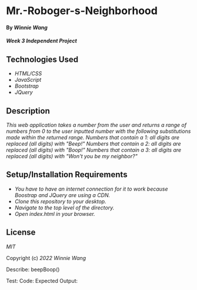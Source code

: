 # Mr.-Roboger-s-Neighborhood

#### By _**Winnie Wang**_

#### _Week 3 Independent Project_

## Technologies Used

- _HTML/CSS_
- _JavaScript_
- _Bootstrap_
- _JQuery_

## Description

_This web application takes a number from the user and returns a range of numbers from 0 to the user inputted number with the following substitutions made within the returned range._
_Numbers that contain a 1: all digits are replaced (all digits) with "Beep!"_
_Numbers that contain a 2: all digits are replaced (all digits) with "Boop!"_
_Numbers that contain a 3: all digits are replaced (all digits) with "Won't you be my neighbor?"_

## Setup/Installation Requirements

- _You have to have an internet connection for it to work because Boostrap and JQuery are using a CDN._
- _Clone this repository to your desktop._
- _Navigate to the top level of the directory._
- _Open index.html in your browser._

## License

_MIT_

Copyright (c) _2022_ _Winnie Wang_

Describe: beepBoop()

Test:
Code:
Expected Output:
